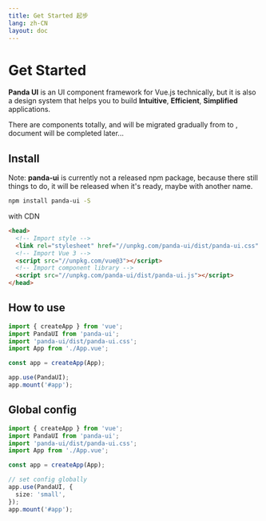 ```yaml
---
title: Get Started 起步
lang: zh-CN
layout: doc
---
```


<script setup>
import Alert from '../../panda-ui/src/components/alert';

defineOptions({
  components: {
    'panda-alert': Alert
  }
});
</script>

# Get Started

**Panda UI** is an UI component framework for Vue.js technically, but it is also a design system that helps you to build **Intuitive**, **Efficient**, **Simplified** applications.

There are <Badge type="tip" text="45+" /> components totally, and will be migrated gradually from <Badge type="info" text="vue2" /> to <Badge type="info" text="vue3" />, document will be completed later...

## Install

<panda-alert type="warning">
Note: <strong>panda-ui</strong> is currently not a released npm package, because there still things to do, it will be released when it's ready, maybe with another name.
</panda-alert>

```bash
npm install panda-ui -S
```

with CDN

```html
<head>
  <!-- Import style -->
  <link rel="stylesheet" href="//unpkg.com/panda-ui/dist/panda-ui.css" />
  <!-- Import Vue 3 -->
  <script src="//unpkg.com/vue@3"></script>
  <!-- Import component library -->
  <script src="//unpkg.com/panda-ui/dist/panda-ui.js"></script>
</head>
```

## How to use

```ts
import { createApp } from 'vue';
import PandaUI from 'panda-ui';
import 'panda-ui/dist/panda-ui.css';
import App from './App.vue';

const app = createApp(App);

app.use(PandaUI);
app.mount('#app');
```

## Global config

```ts
import { createApp } from 'vue';
import PandaUI from 'panda-ui';
import 'panda-ui/dist/panda-ui.css';
import App from './App.vue';

const app = createApp(App);

// set config globally
app.use(PandaUI, {
  size: 'small',
});
app.mount('#app');
```

